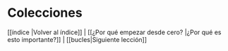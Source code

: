# Colecciones

[[índice |Volver al índice]] | [[¿Por qué empezar desde cero? |¿Por qué es esto importante?]] | [[bucles|Siguiente lección]]